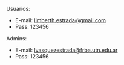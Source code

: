 Usuarios:

 - E-mail: limberth.estrada@gmail.com
 - Pass: 123456


Admins:

 - E-mail: lvasquezestrada@frba.utn.edu.ar
 - Pass: 123456
